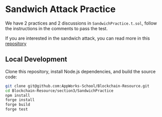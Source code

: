 # Sandwich Attack Practice
We have 2 practices and 2 discussions in `SandwichPractice.t.sol`, follow the instructions in the comments to pass the test.

If you are interested in the sandwich attack, you can read more in this [repository](https://github.com/libevm/subway) 


## Local Development
Clone this repository, install Node.js dependencies, and build the source code:

```bash
git clone git@github.com:AppWorks-School/Blockchain-Resource.git
cd Blockchain-Resource/section3/SandwichPractice
npm install
forge install
forge build
forge test
```

